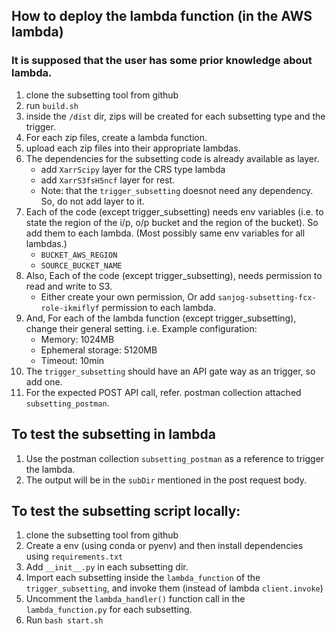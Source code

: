 ## How to deploy the lambda function (in the AWS lambda)
### It is supposed that the user has some prior knowledge about lambda.
1. clone the subsetting tool from github
2. run `build.sh`
3. inside the `/dist` dir, zips will be created for each subsetting type and the trigger.
4. For each zip files, create a lambda function.
5. upload each zip files into their appropriate lambdas.
6. The dependencies for the subsetting code is already available as layer.
   - add `XarrScipy` layer for the CRS type lambda
   - add `XarrS3fsH5ncf` layer for rest.
   - Note: that the `trigger_subsetting` doesnot need any dependency. So, do not add layer to it.
7. Each of the code (except trigger_subsetting) needs env variables (i.e. to state the region of the i/p, o/p bucket and the region of the bucket). So add them to each lambda. (Most possibly same env variables for all lambdas.)
   - `BUCKET_AWS_REGION`
   - `SOURCE_BUCKET_NAME`
8. Also, Each of the code (except trigger_subsetting), needs permission to read and write to S3.
   - Either create your own permission, Or add `sanjog-subsetting-fcx-role-ikmiflyf` permission to each lambda.
9. And, For each of the lambda function (except trigger_subsetting), change their general setting. i.e. Example configuration:
   - Memory: 1024MB 
   - Ephemeral storage: 5120MB
   - Timeout: 10min
10. The `trigger_subsetting` should have an API gate way as an trigger, so add one.
11. For the expected POST API call, refer. postman collection attached `subsetting_postman`.


## To test the subsetting in lambda
1. Use the postman collection `subsetting_postman` as a reference to trigger the lambda.
2. The output will be in the `subDir` mentioned in the post request body.


## To test the subsetting script locally:
1. clone the subsetting tool from github
2. Create a env (using conda or pyenv) and then install dependencies using `requirements.txt`
3. Add `__init__.py` in each subsetting dir.
4. Import each subsetting inside the `lambda_function` of the `trigger_subsetting`, and invoke them (instead of lambda `client.invoke`)
5. Uncomment the `lambda_handler()` function call in the `lambda_function.py` for each subsetting.
6. Run `bash start.sh`